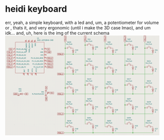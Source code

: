 # heidi keyboard
err, yeah, a simple keyboard, with a led and, um, a potentiometer for volume or , thats it, and very ergonomic (until i make the 3D case lmao), and um idk...
and, uh, here is the img of the current schema
![the schematics](schematics.png)

